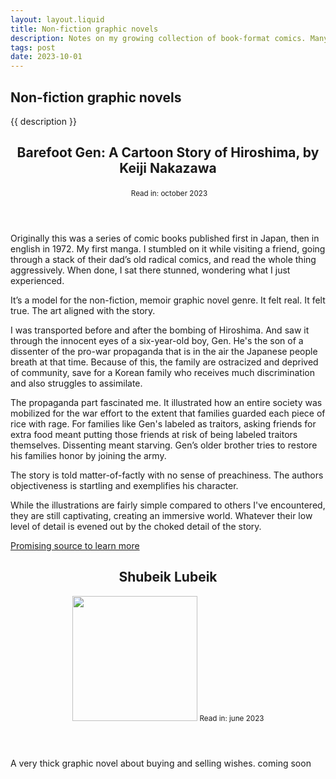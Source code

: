 ```yaml
---
layout: layout.liquid
title: Non-fiction graphic novels
description: Notes on my growing collection of book-format comics. Many are memoirs. Some are considered radical.
tags: post
date: 2023-10-01
---
```



<section class="books hero">

# Non-fiction graphic novels
{{ description }}
</section>



<section>

<header>

## Barefoot Gen: A Cartoon Story of Hiroshima, by Keiji Nakazawa

<picture>
    <source srcset="https://covers.openlibrary.org/b/isbn/1442207485-M.jpg" type="image/png" >
    <img src="https://covers.openlibrary.org/b/isbn/1442207485-M.jpg" alt="" />
</picture>
<small>Read in: october 2023</small>

</header>

Originally this was a series of comic books published first in Japan, then in english in 1972. My first manga. I stumbled on it while visiting a friend, going through a stack of their dad’s old radical comics, and read the whole thing aggressively. When done, I sat there stunned, wondering what I just experienced.

It’s a model for the non-fiction, memoir graphic novel genre. It felt real. It felt true. The art aligned with the story.

I was transported before and after the bombing of Hiroshima. And saw it through the innocent eyes of a six-year-old boy, Gen. He's the son of a dissenter of the pro-war propaganda that is in the air the Japanese people breath at that time. Because of this, the family are ostracized and deprived of community, save for a Korean family who receives much discrimination and also struggles to assimilate.

The propaganda part fascinated me. It illustrated how an entire society was mobilized for the war effort to the extent that families guarded each piece of rice with rage. For families like Gen's labeled as traitors, asking friends for extra food meant putting those friends at risk of being labeled traitors themselves. Dissenting meant starving. Gen’s older brother tries to restore his families honor by joining the army.

The story is told matter-of-factly with no sense of preachiness. The authors objectiveness is startling and exemplifies his character.

While the illustrations are fairly simple compared to others I've encountered, they are still captivating, creating an immersive world. Whatever their low level of detail is evened out by the choked detail of the story.

<a href="https://www.studiesinthenovel.org/content/teaching-barefoot-gen">Promising source to learn more</a>

<header>

## Shubeik Lubeik

<picture>
    <source srcset="{{ page.url | url }}img/shubeik-lubeik-cover.jpg" type="image/jpg">
    <img src="{{ page.url | url }}img/shubeik-lubeik-cover.jpg" width="200" alt="">
</picture>
<small>Read in: june 2023</small>
</header>
A very thick graphic novel about buying and selling wishes. coming soon

<!-- 

a moving-to-tears, beautiful, mega-thick comic 🥹 👏



learned a bunch from the emotional 20 minute read of Don Brown's The Great American Dust Bowl.

for not having many words, at 80 pages with huge panels, the sources section is immense. think this is due to footnoting many actual quotes into the story.
 -->

</section>



<section>
      
</section>